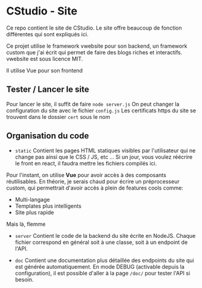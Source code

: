 # CStudio - Site

Ce repo contient le site de CStudio.
Le site offre beaucoup de fonction différentes qui sont expliqués ici.

Ce projet utilise le framework vwebsite pour son backend, un framework custom que j'ai écrit qui permet de
faire des blogs riches et interactifs.
vwebsite est sous licence MIT.

Il utilise Vue pour son frontend

## Tester / Lancer le site

Pour lancer le site, il suffit de faire `node server.js`
On peut changer la configuration du site avec le fichier `config.js`
Les certificats https du site se trouvent dans le dossier `cert` sous le nom 

## Organisation du code

- `static`
Contient les pages HTML statiques visibles par l'utilisateur qui ne change pas ainsi que le CSS / JS, etc ...
Si un jour, vous voulez réécrire le front en react, il faudra mettre les fichiers compilés ici.

Pour l'instant, on utilise **Vue** pour avoir accès à des composants réutilisables.
En théorie, je serais chaud pour écrire un préprocesseur custom, qui permettrait d'avoir accès à plein de features cools comme:
- Multi-langage
- Templates plus intelligents
- Site plus rapide

Mais là, flemme


- `server`
Contient le code de la backend du site écrite en NodeJS. Chaque fichier correspond en général soit à une classe,
soit à un endpoint de l'API.

- `doc`
Contient une documentation plus détaillée des endpoints du site qui est générée automatiquement.
En mode DEBUG (activable depuis la configuration), il est possible d'aller à la page `/doc/`
pour tester l'API si besoin.